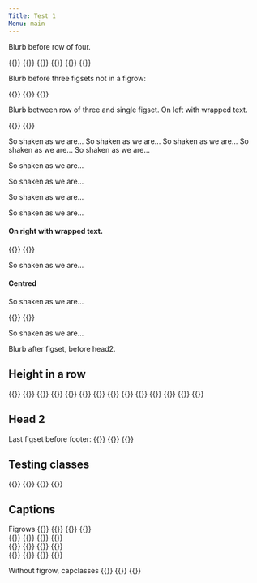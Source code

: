 ```yaml
---
Title: Test 1
Menu: main
---
```


Blurb before row of four.

{{<figrow gallery=test1 justify=center size=thumbnail caption="words on more than one line maybe" debug=true >}}
  {{<figset name="img20220824_095038_DRO-800.jpg" size=small >}}
  {{<figset name="img20220824_105444_DRO-800.jpg" caption="trees & flowers" size=small >}}
  {{<figset name="img20220826_105417_DRO-800.jpg" size=small >}}
  {{<figset name="notfound-800.jpg" xsize=small >}}
{{</figrow>}}  

Blurb before three figsets not in a figrow:

{{<figset name="img20220824_095038_DRO-800.jpg" debug=false size=small url=self selfsize=750 caption="url=self750" position=l >}}
{{<figset name="img20220824_105444_DRO-800.jpg" debug=false size=small height=100 caption="height=100" lightbox=true position=c >}}
{{<figset name="img20220826_105417_DRO-800.jpg" debug=false size=small height=200 url=self caption="url=self height=200" position=r clear=both >}}

Blurb between row of three and single figset. On left with wrapped text.

{{<figset name="img20220826_105417_DRO-800.jpg" position=l size=small >}}
{{<figset name="img20220826_105417_DRO-800.jpg" position=l size=small >}}

So shaken as we are...
So shaken as we are...
So shaken as we are...
So shaken as we are...
So shaken as we are...

So shaken as we are...

So shaken as we are...

So shaken as we are...

So shaken as we are...


#### On right with wrapped text.

{{<figset name="img20220826_105417_DRO-800.jpg" position=r size=small  >}}
{{<figset name="img20220826_105417_DRO-800.jpg" position=r size=small  >}}

So shaken as we are...

#### Centred

So shaken as we are...

{{<figset name="img20220826_105417_DRO-800.jpg" position=c size=small  >}}
{{<figset name="img20220826_105417_DRO-800.jpg" position=c size=small  >}}

So shaken as we are...

Blurb after figset, before head2.

## Height in a row

{{<figrow gallery=test2 justify=space-around height="120" align=start size=thumbnail caption="So shaken as we are, so wan with care..." >}}
{{<figset name="img20220824_095038_DRO-800.jpg" size=small >}}
{{<figset image="img20220824_105444_DRO-800.jpg"  >}}
{{<figset name="rt64-Cnc16cp16RbE0.05Pga32n16r3w16l3k2i3m3b3d0e1x0z0o0g1-Tg10,Tb10,Tr10-pi1.00.jpg" >}}
{{<figset name="img20220826_105417_DRO-800.jpg" size=small >}}
{{<figset name="img20220824_095038_DRO-800.jpg" size=small >}}
{{<figset image="img20220824_105444_DRO-800.jpg"  >}}
{{<figset name="rt64-Cnc16cp16RbE0.05Pga32n16r3w16l3k2i3m3b3d0e1x0z0o0g1-Tg10,Tb10,Tr10-pi1.00.jpg" >}}
{{<figset name="img20220826_105417_DRO-800.jpg" size=small >}}
{{<figset name="img20220824_095038_DRO-800.jpg" size=small >}}
{{<figset image="img20220824_105444_DRO-800.jpg"  >}}
{{<figset name="rt64-Cnc16cp16RbE0.05Pga32n16r3w16l3k2i3m3b3d0e1x0z0o0g1-Tg10,Tb10,Tr10-pi1.00.jpg" >}}
{{<figset name="img20220826_105417_DRO-800.jpg" size=small >}}
{{</figrow>}}  


## Head 2

Last figset before footer:
{{<figrow gallery=test1 clear=false >}}
{{<figset name="img20220826_105417_DRO-800.jpg"  size=small >}}
{{</figrow>}}  

## Testing classes
{{<figrow gallery=test1 clear=false class="figset-test1" figsetclass="figset-test2" >}}
{{<figset name="img20220826_105417_DRO-800.jpg"  size=small >}}
{{<figset name="img20220826_105417_DRO-800.jpg"  size=small >}}
{{</figrow>}}  

## Captions

Figrows
{{<figrow justify=left caption="justify=left" capclass="figset-test1" >}}
{{<figset name="img20220826_105417_DRO-800.jpg"  size=small >}}
{{<figset name="img20220826_105417_DRO-800.jpg"  size=small caption="j=l capclass=2" capclass="figset-test2">}}
{{</figrow>}}  
{{<figrow justify=right caption="justify=right" >}}
{{<figset name="img20220826_105417_DRO-800.jpg"  size=small >}}
{{<figset name="img20220826_105417_DRO-800.jpg"  size=small >}}
{{</figrow>}}  
{{<figrow justify=centre caption="justify=centre" >}}
{{<figset name="img20220826_105417_DRO-800.jpg"  size=small >}}
{{<figset name="img20220826_105417_DRO-800.jpg"  size=small >}}
{{</figrow>}}  
{{<figrow justify=around caption="justify=around" >}}
{{<figset name="img20220826_105417_DRO-800.jpg"  size=small >}}
{{<figset name="img20220826_105417_DRO-800.jpg"  size=small >}}
{{</figrow>}}  

Without figrow, capclasses
{{<figset name="img20220826_105417_DRO-800.jpg"  size=small position=left caption="pos left" capclass="figset-test1" >}}
{{<figset name="img20220826_105417_DRO-800.jpg"  size=small position=centre caption="pos centre" >}}
{{<figset name="img20220826_105417_DRO-800.jpg"  size=small position=right caption="pos right" >}}


